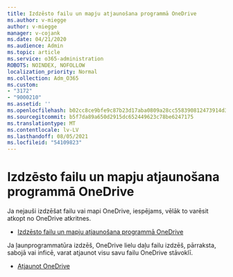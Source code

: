 ```yaml
---
title: Izdzēsto failu un mapju atjaunošana programmā OneDrive
ms.author: v-miegge
author: v-miegge
manager: v-cojank
ms.date: 04/21/2020
ms.audience: Admin
ms.topic: article
ms.service: o365-administration
ROBOTS: NOINDEX, NOFOLLOW
localization_priority: Normal
ms.collection: Adm_O365
ms.custom:
- "3172"
- "9000210"
ms.assetid: ''
ms.openlocfilehash: b02cc8ce9bfe9c87b23d17aba0809a28cc558390812473914d378d60ea30a660
ms.sourcegitcommit: b5f7da89a650d2915dc652449623c78be6247175
ms.translationtype: MT
ms.contentlocale: lv-LV
ms.lasthandoff: 08/05/2021
ms.locfileid: "54109823"
---
```

# <a name="restore-deleted-files-or-folders-in-onedrive"></a>Izdzēsto failu un mapju atjaunošana programmā OneDrive

Ja nejauši izdzēšat failu vai mapi OneDrive, iespējams, vēlāk to varēsit atkopt no OneDrive atkritnes.

* [Izdzēsto failu un mapju atjaunošana programmā OneDrive](https://support.office.com/article/restore-deleted-files-or-folders-in-onedrive-949ada80-0026-4db3-a953-c99083e6a84f)

Ja ļaunprogrammatūra izdzēš, OneDrive lielu daļu failu izdzēš, pārraksta, sabojā vai inficē, varat atjaunot visu savu failu OneDrive stāvoklī.

* [Atjaunot OneDrive](https://support.office.com/article/Restore-your-OneDrive-fa231298-759d-41cf-bcd0-25ac53eb8a15)
